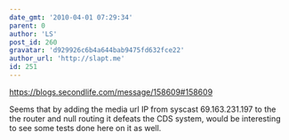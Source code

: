```yaml
---
date_gmt: '2010-04-01 07:29:34'
parent: 0
author: 'LS'
post_id: 260
gravatar: 'd929926c6b4a644bab9475fd632fce22'
author_url: 'http://slapt.me'
id: 251
---
```


https://blogs.secondlife.com/message/158609#158609

Seems that by adding the media url IP from syscast 69.163.231.197 to the the router and null routing it defeats the CDS system, would be interesting to see some tests done here on it as well.